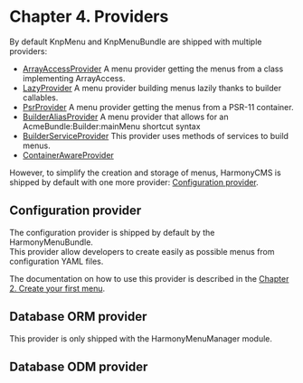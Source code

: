 # Chapter 4. Providers

By default KnpMenu and KnpMenuBundle are shipped with multiple providers:

* [ArrayAccessProvider](https://github.com/KnpLabs/KnpMenu/blob/master/src/Knp/Menu/Provider/ArrayAccessProvider.php) A menu provider getting the menus from a class implementing ArrayAccess.
* [LazyProvider](https://github.com/KnpLabs/KnpMenu/blob/master/src/Knp/Menu/Provider/LazyProvider.php) A menu provider building menus lazily thanks to builder callables.
* [PsrProvider](https://github.com/KnpLabs/KnpMenu/blob/master/src/Knp/Menu/Provider/PsrProvider.php) A menu provider getting the menus from a PSR-11 container.
* [BuilderAliasProvider](https://github.com/KnpLabs/KnpMenuBundle/blob/master/src/Provider/BuilderAliasProvider.php) A menu provider that allows for an AcmeBundle:Builder:mainMenu shortcut syntax
* [BuilderServiceProvider](https://github.com/KnpLabs/KnpMenuBundle/blob/master/src/Provider/BuilderServiceProvider.php) This provider uses methods of services to build menus.
* [ContainerAwareProvider](https://github.com/KnpLabs/KnpMenuBundle/blob/master/src/Provider/ContainerAwareProvider.php)

However, to simplify the creation and storage of menus, HarmonyCMS is shipped by default with one more provider: [Configuration provider](providers.md#configuration-provider).

## Configuration provider

The configuration provider is shipped by default by the HarmonyMenuBundle.  
This provider allow developers to create easily as possible menus from configuration YAML files.

The documentation on how to use this provider is described in the [Chapter 2. Create your first menu](create-your-first-menu.md).

## Database ORM provider

This provider is only shipped with the HarmonyMenuManager module.

## Database ODM provider

